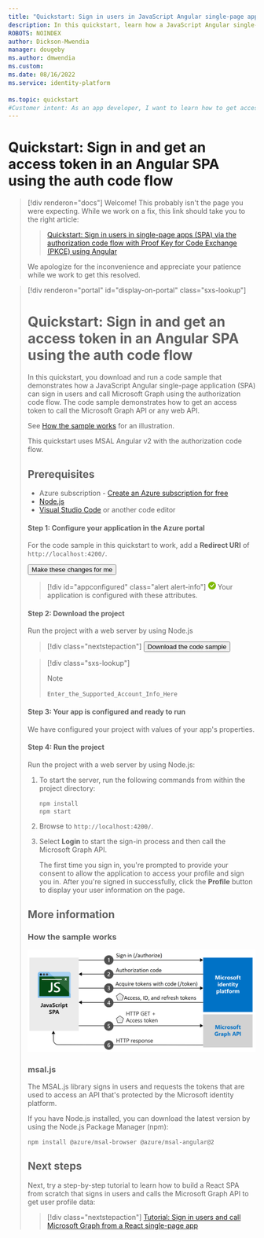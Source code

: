 ```yaml
---
title: "Quickstart: Sign in users in JavaScript Angular single-page apps (SPA) with auth code and call Microsoft Graph"
description: In this quickstart, learn how a JavaScript Angular single-page application (SPA) can sign in users of personal accounts, work accounts, and school accounts by using the authorization code flow and call Microsoft Graph.
ROBOTS: NOINDEX
author: Dickson-Mwendia
manager: dougeby
ms.author: dmwendia
ms.custom:
ms.date: 08/16/2022
ms.service: identity-platform

ms.topic: quickstart
#Customer intent: As an app developer, I want to learn how to get access tokens and refresh tokens by using the Microsoft identity platform so that my JavaScript Angular app can sign in users of personal accounts, work accounts, and school accounts.
---
```


# Quickstart: Sign in and get an access token in an Angular SPA using the auth code flow


> [!div renderon="docs"]
> Welcome! This probably isn't the page you were expecting. While we work on a fix, this link should take you to the right article:
>
> > [Quickstart: Sign in users in single-page apps (SPA) via the authorization code flow with Proof Key for Code Exchange (PKCE) using Angular](quickstart-single-page-app-angular-sign-in.md)
> 
> We apologize for the inconvenience and appreciate your patience while we work to get this resolved.
 
> [!div renderon="portal" id="display-on-portal" class="sxs-lookup"]
> # Quickstart: Sign in and get an access token in an Angular SPA using the auth code flow
>
> In this quickstart, you download and run a code sample that demonstrates how a JavaScript Angular single-page application (SPA) can sign in users and call Microsoft Graph using the authorization code flow. The code sample demonstrates how to get an access token to call the Microsoft Graph API or any web API.
> 
> See [How the sample works](#how-the-sample-works) for an illustration.
> 
> This quickstart uses MSAL Angular v2 with the authorization code flow.
> 
> ## Prerequisites
> 
> * Azure subscription - [Create an Azure subscription for free](https://azure.microsoft.com/pricing/purchase-options/azure-account?cid=msft_learn)
> * [Node.js](https://nodejs.org/en/download/)
> * [Visual Studio Code](https://code.visualstudio.com/download) or another code editor
> 
> #### Step 1: Configure your application in the Azure portal
> For the code sample in this quickstart to work, add a **Redirect URI** of `http://localhost:4200/`.
> 
> <button id="makechanges" class="nextstepaction configure-app-button"> Make these changes for me </button>
> 
> > [!div id="appconfigured" class="alert alert-info"]
> > ![Already configured](media/quickstart-v2-javascript/green-check.png) Your application is configured with these attributes.
> 
>  #### Step 2: Download the project
> 
> Run the project with a web server by using Node.js
> 
> > [!div class="nextstepaction"]
> > <button id="downloadsample" class="download-sample-button">Download the code sample</button>
> 
> > [!div class="sxs-lookup"]
> > > [!NOTE]
> > > `Enter_the_Supported_Account_Info_Here`
> 
> 
> #### Step 3: Your app is configured and ready to run
> 
> We have configured your project with values of your app's properties.
> 
> #### Step 4: Run the project
> 
> Run the project with a web server by using Node.js:
> 
> 1. To start the server, run the following commands from within the project directory:
>     ```console
>     npm install
>     npm start
>     ```
> 1. Browse to `http://localhost:4200/`.
> 
> 1. Select **Login** to start the sign-in process and then call the Microsoft Graph API.
> 
>     The first time you sign in, you're prompted to provide your consent to allow the application to access your profile and sign you in. After you're signed in successfully, click the **Profile** button to display your user information on the page.
> 
> ## More information
> 
> ### How the sample works
> 
> ![Diagram showing the authorization code flow for a single-page application.](media/quickstart-v2-javascript-auth-code/diagram-01-auth-code-flow.png)
> 
> ### msal.js
> 
> The MSAL.js library signs in users and requests the tokens that are used to access an API that's protected by the Microsoft identity platform.
> 
> If you have Node.js installed, you can download the latest version by using the Node.js Package Manager (npm):
> 
> ```console
> npm install @azure/msal-browser @azure/msal-angular@2
> ```
> 
> ## Next steps
> 
> Next, try a step-by-step tutorial to learn how to build a React SPA from scratch that signs in users and calls the Microsoft Graph API to get user profile data:
> 
> > [!div class="nextstepaction"]
> > [Tutorial: Sign in users and call Microsoft Graph from a React single-page app](./tutorial-single-page-app-react-prepare-app.md)